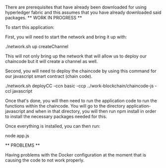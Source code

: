 There are prerequisites that have already been downloaded for using hyperledger fabric and this assumes that you have already downloaded said packages.
** WORK IN PROGRESS **

To start this application:

First, you will need to start the network and bring it up with:

./network.sh up createChannel

This will not only bring up the network that will allow us to deploy our chaincode but it will create a channel as well.

Second, you will need to deploy the chaincode by using this command for our javascript smart contract (chain code).

./network.sh deployCC -ccn basic -ccp ../work-blockchain/chaincode-js -ccl javascript

Once that's done, you will then need to run the application code to run the functions within the chaincode.
You will go to the directory application-javascript and when in that directory, you will then run npm install in order to install the necessary packages needed for this.

Once everything is installed, you can then run:

node app.js

** PROBLEMS **

Having problems with the Docker configuration at the moment that is causing the code to not work properly.
